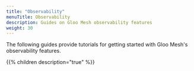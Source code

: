 ```yaml
---
title: "Observability"
menuTitle: Observability
description: Guides on Gloo Mesh observability features
weight: 30
---
```


The following guides provide tutorials for getting started with Gloo Mesh's observability features.

{{% children description="true" %}}
